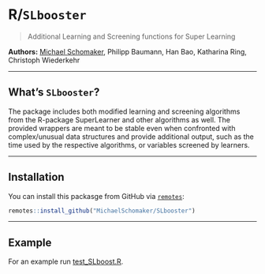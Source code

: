 

# R/`SLbooster`


> Additional Learning and Screening functions for Super Learning

**Authors:** [Michael Schomaker](https://michaelschomaker.github.io/), Philipp Baumann, Han Bao, Katharina Ring, Christoph Wiederkehr

------------------------------------------------------------------------

## What’s `SLbooster`?

The package includes both modified learning and screening algorithms from the R-package SuperLearner and
other algorithms as well. The provided wrappers are meant to be stable even when confronted with complex/unusual data structures and 
provide additional output, such as the time used by the respective algorithms, or variables screened by learners.

------------------------------------------------------------------------

## Installation

You can install this packasge from
GitHub via [`remotes`](https://CRAN.R-project.org/package=remotes):

``` r
remotes::install_github("MichaelSchomaker/SLbooster")
```

------------------------------------------------------------------------

## Example

For an example run [test_SLboost.R](https://github.com/MichaelSchomaker/SLbooster/blob/master/test_SLboost.R).
